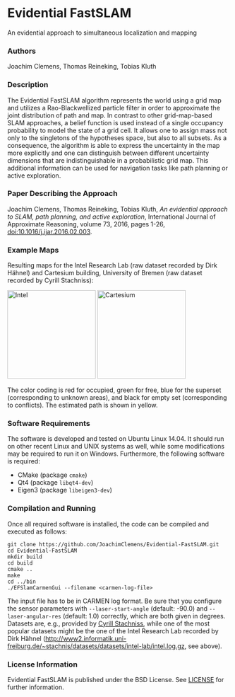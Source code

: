 # Evidential FastSLAM
An evidential approach to simultaneous localization and mapping

### Authors

Joachim Clemens, Thomas Reineking, Tobias Kluth

### Description 

The Evidential FastSLAM algorithm represents the world using a grid map and utilizes a Rao-Blackwellized particle filter in order to approximate the joint distribution of path and map.
In contrast to other grid-map-based SLAM approaches, a belief function is used instead of a single occupancy probability to model the state of a grid cell.
It allows one to assign mass not only to the singletons of the hypotheses space, but also to all subsets.
As a consequence, the algorithm is able to express the uncertainty in the map more explicitly and one can distinguish between different uncertainty dimensions that are indistinguishable in a probabilistic grid map.
This additional information can be used for navigation tasks like path planning or active exploration.

### Paper Describing the Approach

Joachim Clemens, Thomas Reineking, Tobias Kluth, *An evidential approach to SLAM, path planning, and active exploration*, International Journal of Approximate Reasoning, volume 73, 2016, pages 1-26, [doi:10.1016/j.ijar.2016.02.003](http://dx.doi.org/10.1016/j.ijar.2016.02.003).


### Example Maps

Resulting maps for the Intel Research Lab (raw dataset recorded by Dirk Hähnel) and Cartesium building, University of Bremen (raw dataset recorded by Cyrill Stachniss):

<image src="/images/intel.png" alt="Intel" height="200px" />
<image src="/images/cartesium.png" alt="Cartesium" height="200px" />

The color coding is red for occupied, green for free, blue for the superset (corresponding to unknown areas), and black for empty set (corresponding to conflicts).
The estimated path is shown in yellow.

### Software Requirements

The software is developed and tested on Ubuntu Linux 14.04.
It should run on other recent Linux and UNIX systems as well, while some modifications may be required to run it on Windows.
Furthermore, the following software is required:

* CMake (package `cmake`)
* Qt4 (package `libqt4-dev`)
* Eigen3 (package `libeigen3-dev`)

### Compilation and Running

Once all required software is installed, the code can be compiled and executed as follows:

```
git clone https://github.com/JoachimClemens/Evidential-FastSLAM.git
cd Evidential-FastSLAM
mkdir build
cd build
cmake ..
make
cd ../bin
./EFSlamCarmenGui --filename <carmen-log-file>
```

The input file has to be in CARMEN log format.
Be sure that you configure the sensor parameters with `--laser-start-angle` (default: -90.0) and `--laser-angular-res` (default: 1.0) correctly, which are both given in degrees.
Datasets are, e.g., provided by [Cyrill Stachniss](http://www2.informatik.uni-freiburg.de/~stachnis/datasets.html), while one of the most popular datasets might be the one of the Intel Research Lab recorded by Dirk Hähnel (http://www2.informatik.uni-freiburg.de/~stachnis/datasets/datasets/intel-lab/intel.log.gz, see above).


### License Information

Evidential FastSLAM is published under the BSD License. See [LICENSE](LICENSE) for further information.
